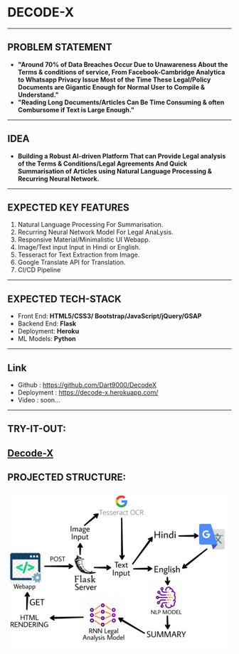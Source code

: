 # DECODE-X 

---
## PROBLEM STATEMENT
- **"Around 70% of Data Breaches Occur Due to Unawareness About the Terms & conditions of service, From Facebook-Cambridge Analytica to Whatsapp Privacy Issue Most of the Time These Legal/Policy Documents are Gigantic Enough for Normal User to Compile & Understand."**
- **"Reading Long Documents/Articles Can Be Time Consuming & often Combursome if Text is Large Enough."**
--- 
## IDEA
- **Building a Robust AI-driven Platform That can Provide Legal analysis of the Terms & Conditions/Legal Agreements And Quick Summarisation of Articles using Natural Language Processing & Recurring Neural Network.**
---
## EXPECTED KEY FEATURES
1. Natural Language Processing For Summarisation.
2. Recurring Neural Network Model For Legal AnaLysis.
3. Responsive Material/Minimalistic UI Webapp.
4. Image/Text input Input in Hindi or English.
5. Tesseract for Text Extraction from Image.
6. Google Translate API for Translation.
7. CI/CD Pipeline
---
## EXPECTED TECH-STACK
- Front End: **HTML5/CSS3/ Bootstrap/JavaScript/jQuery/GSAP**
- Backend End: **Flask**
- Deployment: **Heroku**
- ML Models: **Python**
---
## Link
- Github : https://github.com/Dart9000/DecodeX
- Deployment : https://decode-x.herokuapp.com/
- Video : soon...
--- 
## TRY-IT-OUT:
[Decode-X](https://decode-x.herokuapp.com/)
---
## PROJECTED STRUCTURE:
![Structure](asset/Flowchart.jpg)
